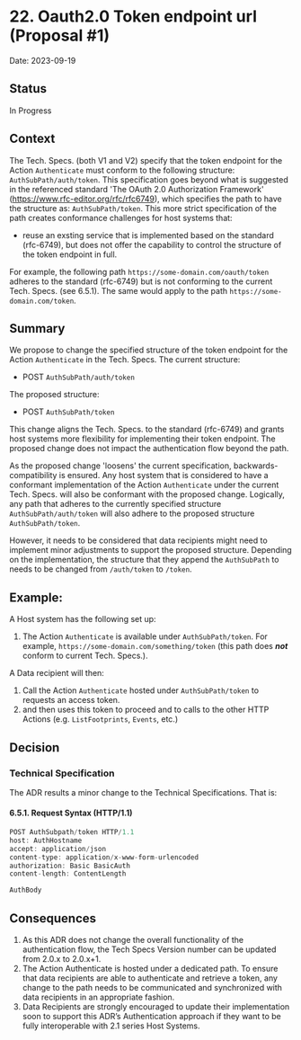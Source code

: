 # 22. Oauth2.0 Token endpoint url (Proposal #1)

Date: 2023-09-19

## Status

In Progress

## Context

The Tech. Specs. (both V1 and V2) specify that the token endpoint for the Action `Authenticate` must conform to the following structure: `AuthSubPath/auth/token`. This specification goes beyond what is suggested in the referenced standard 'The OAuth 2.0 Authorization Framework' (https://www.rfc-editor.org/rfc/rfc6749), which specifies the path to have the structure as: `AuthSubPath/token`. This more strict specification of the path creates conformance challenges for host systems that:
    
* reuse an exsting service that is implemented based on the standard (rfc-6749), but does not offer the capability to control the structure of the token endpoint in full.
    
For example, the following path `https://some-domain.com/oauth/token` adheres to the standard (rfc-6749) but is not conforming to the current Tech. Specs. (see 6.5.1). The same would apply to the path `https://some-domain.com/token`.

## Summary

We propose to change the specified structure of the token endpoint for the Action `Authenticate` in the Tech. Specs. The current structure:

* POST `AuthSubPath/auth/token`

The proposed structure:

* POST `AuthSubPath/token`

This change aligns the Tech. Specs. to the standard (rfc-6749) and grants host systems more flexibility for implementing their token endpoint. The proposed change does not impact the authentication flow beyond the path. 

As the proposed change 'loosens' the current specification, backwards-compatibility is ensured. Any host system that is considered to have a conformant implementation of the Action `Authenticate` under the current Tech. Specs. will also be conformant with the proposed change. Logically, any path that adheres to the currently specified structure `AuthSubPath/auth/token` will also adhere to the proposed structure `AuthSubPath/token`.

However, it needs to be considered that data recipients might need to implement minor adjustments to support the proposed structure. Depending on the implementation, the structure that they append the `AuthSubPath` to needs to be changed from `/auth/token` to `/token`.


## Example:

A Host system has the following set up:

1. The Action `Authenticate` is available under `AuthSubPath/token`. For example, `https://some-domain.com/something/token` (this path does ***not*** conform to current Tech. Specs.).

A Data recipient will then:

1. Call the Action `Authenticate` hosted under `AuthSubPath/token` to requests an access token.
2. and then uses this token to proceed and to calls to the other HTTP Actions (e.g. `ListFootprints`, `Events`, etc.)

## Decision

### Technical Specification

The ADR results a minor change to the Technical Specifications. That is:

#### 6.5.1. Request Syntax (HTTP/1.1)

```javascript
POST AuthSubpath/token HTTP/1.1
host: AuthHostname
accept: application/json
content-type: application/x-www-form-urlencoded
authorization: Basic BasicAuth
content-length: ContentLength

AuthBody

```

## Consequences

1. As this ADR does not change the overall functionality of the authentication flow,  the Tech Specs Version number can be updated from 2.0.x to 2.0.x+1.
2. The Action Authenticate is hosted under a dedicated path. To ensure that data recipients are able to authenticate and retrieve a token, any change to the path needs to be communicated and synchronized with data recipients in an appropriate fashion.
5. Data Recipients are strongly encouraged to update their implementation soon to support this ADR’s Authentication approach if they want to be fully interoperable with 2.1 series Host Systems.
